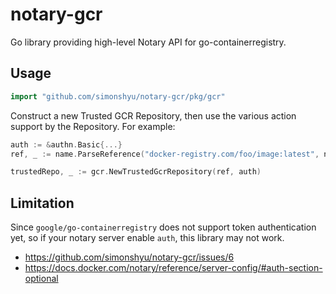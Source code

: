 # notary-gcr
Go library providing high-level Notary API for go-containerregistry.

## Usage

```go
import "github.com/simonshyu/notary-gcr/pkg/gcr"
```


Construct a new Trusted GCR Repository, then use the various action support by the Repository. For example:

```go
auth := &authn.Basic{...}
ref, _ := name.ParseReference("docker-registry.com/foo/image:latest", name.WeakValidation)

trustedRepo, _ := gcr.NewTrustedGcrRepository(ref, auth)
```

## Limitation

Since `google/go-containerregistry` does not support token authentication yet, so if your notary server enable `auth`, this library may not work.
* https://github.com/simonshyu/notary-gcr/issues/6
* https://docs.docker.com/notary/reference/server-config/#auth-section-optional